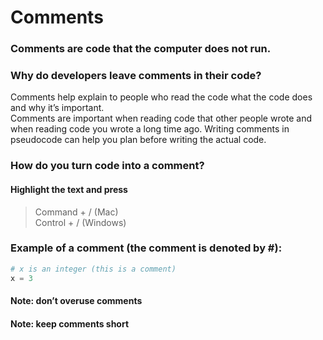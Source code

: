 # Comments  

### Comments are code that the computer does not run.  

### Why do developers leave comments in their code?  

Comments help explain to people who read the code what the code does and why it’s important.  
Comments are important when reading code that other people wrote and when reading code you wrote a long time ago. 
Writing comments in pseudocode can help you plan before writing the actual code. 

### How do you turn code into a comment?  

#### Highlight the text and press  

> Command + / (Mac)  
> Control + / (Windows)  

### Example of a comment (the comment is denoted by #):  

```python
# x is an integer (this is a comment)
x = 3
```

#### Note: don’t overuse comments  

#### Note: keep comments short  
